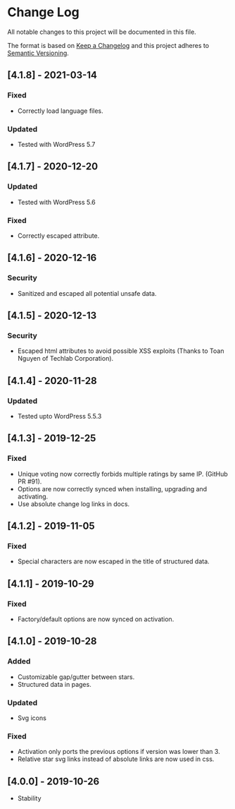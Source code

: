 # Change Log

All notable changes to this project will be documented in this file.

The format is based on [Keep a Changelog](http://keepachangelog.com/)
and this project adheres to [Semantic Versioning](http://semver.org/).

## [4.1.8] - 2021-03-14

### Fixed
- Correctly load language files.

### Updated
- Tested with WordPress 5.7

## [4.1.7] - 2020-12-20

### Updated
- Tested with WordPress 5.6

### Fixed
- Correctly escaped attribute.

## [4.1.6] - 2020-12-16

### Security
- Sanitized and escaped all potential unsafe data.

## [4.1.5] - 2020-12-13

### Security
- Escaped html attributes to avoid possible XSS exploits (Thanks to Toan Nguyen of Techlab Corporation).

## [4.1.4] - 2020-11-28

### Updated
- Tested upto WordPress 5.5.3

## [4.1.3] - 2019-12-25

### Fixed
- Unique voting now correctly forbids multiple ratings by same IP. (GitHub PR #91).
- Options are now correctly synced when installing, upgrading and activating.
- Use absolute change log links in docs.

## [4.1.2] - 2019-11-05

### Fixed
- Special characters are now escaped in the title of structured data.

## [4.1.1] - 2019-10-29

### Fixed
- Factory/default options are now synced on activation.

## [4.1.0] - 2019-10-28

### Added
- Customizable gap/gutter between stars.
- Structured data in pages.

### Updated
- Svg icons

### Fixed
- Activation only ports the previous options if version was lower than 3.
- Relative star svg links instead of absolute links are now used in css.

## [4.0.0] - 2019-10-26

- Stability
